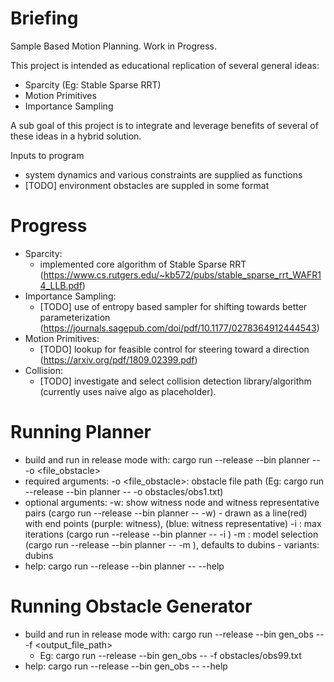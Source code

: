 # Briefing
Sample Based Motion Planning. Work in Progress.

This project is intended as educational replication of several general ideas:
- Sparcity (Eg: Stable Sparse RRT)
- Motion Primitives
- Importance Sampling

A sub goal of this project is to integrate and leverage benefits of several of these ideas in a hybrid solution.

Inputs to program
- system dynamics and various constraints are supplied as functions
- [TODO] environment obstacles are suppled in some format

# Progress
- Sparcity:
  - implemented core algorithm of Stable Sparse RRT (https://www.cs.rutgers.edu/~kb572/pubs/stable_sparse_rrt_WAFR14_LLB.pdf)
- Importance Sampling:
  - [TODO] use of entropy based sampler for shifting towards better parameterization (https://journals.sagepub.com/doi/pdf/10.1177/0278364912444543)
- Motion Primitives:
  - [TODO] lookup for feasible control for steering toward a direction (https://arxiv.org/pdf/1809.02399.pdf)
- Collision:
  - [TODO] investigate and select collision detection library/algorithm (currently uses naive algo as placeholder).
  
# Running Planner
- build and run in release mode with: cargo run --release --bin planner -- -o <file_obstacle>
- required arguments:
  -o <file_obstacle>: obstacle file path (Eg: cargo run --release --bin planner -- -o obstacles/obs1.txt)
- optional arguments:
  -w: show witness node and witness representative pairs (cargo run --release --bin planner -- -w)
      - drawn as a line(red) with end points (purple: witness), (blue: witness representative)
  -i <N>: max iterations (cargo run --release --bin planner -- -i <N>)
  -m <model>: model selection (cargo run --release --bin planner -- -m <model>), defaults to dubins
      - <model> variants: dubins
- help: cargo run --release --bin planner -- --help

# Running Obstacle Generator
- build and run in release mode with: cargo run --release --bin gen_obs -- -f <output_file_path>
  - Eg: cargo run --release --bin gen_obs -- -f obstacles/obs99.txt
- help: cargo run --release --bin gen_obs -- --help